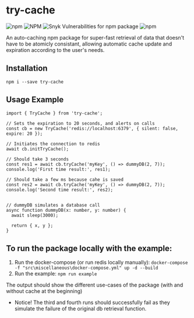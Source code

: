# try-cache

![npm](https://img.shields.io/npm/v/try-cache?color=green)
![NPM](https://img.shields.io/npm/l/try-cache)
![Snyk Vulnerabilities for npm package](https://img.shields.io/snyk/vulnerabilities/npm/try-cache)
![npm](https://img.shields.io/npm/dt/try-cache)

An auto-caching npm package for super-fast retrieval of data that doesn't have to be atomicly consistant,
allowing automatic cache update and expiration according to the user's needs.

## Installation

`npm i --save try-cache`

## Usage Example

```
import { TryCache } from 'try-cache';

// Sets the expiration to 20 seconds, and alerts on calls
const cb = new TryCache('redis://localhost:6379', { silent: false, expire: 20 });

// Initiates the connection to redis
await cb.initTryCache();

// Should take 3 seconds
const res1 = await cb.tryCache('myKey', () => dummyDB(2, 7));
console.log('First time result:', res1);

// Should take a few ms because cahe is saved
const res2 = await cb.tryCache('myKey', () => dummyDB(2, 7));
console.log('Second time result:', res2);


// dummyDB simulates a database call
async function dummyDB(x: number, y: number) {
  await sleep(3000);

  return { x, y };
}
```

## To run the package locally with the example:

1. Run the docker-compose (or run redis locally manually): `docker-compose -f "src\miscellaneous\docker-compose.yml" up -d --build`
2. Run the example: `npm run example`

The output should show the different use-cases of the package (with and without cache at the beginning)

- Notice! The third and fourth runs should successfully fail as they simulate the failure of the original db retrieval function.
